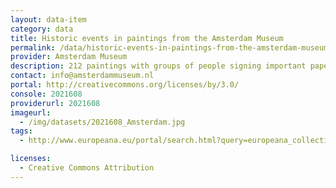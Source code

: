 ```yaml
---
layout: data-item
category: data
title: Historic events in paintings from the Amsterdam Museum
permalink: /data/historic-events-in-paintings-from-the-amsterdam-museum
provider: Amsterdam Museum
description: 212 paintings with groups of people signing important papers, being in battles, and being in similar events.
contact: info@amsterdammuseum.nl 
portal: http://creativecommons.org/licenses/by/3.0/
console: 2021608
providerurl: 2021608
imageurl:
  - /img/datasets/2021608_Amsterdam.jpg
tags:
  - http://www.europeana.eu/portal/search.html?query=europeana_collectionName%3A2021608*&rows=24&qf=anno&qf=REUSABILITY%3Aopen&qf=TYPE%3AIMAGE&qf=schilder

licenses:
  - Creative Commons Attribution
---
```

